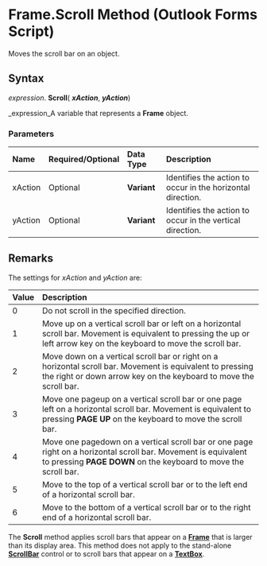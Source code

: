 
# Frame.Scroll Method (Outlook Forms Script)

Moves the scroll bar on an object.


## Syntax

 _expression_. **Scroll**( **_xAction_**,  **_yAction_**)

 _expression_A variable that represents a  **Frame** object.


### Parameters



|**Name**|**Required/Optional**|**Data Type**|**Description**|
|:-----|:-----|:-----|:-----|
|xAction|Optional| **Variant**|Identifies the action to occur in the horizontal direction.|
|yAction|Optional| **Variant**|Identifies the action to occur in the vertical direction.|

## Remarks

The settings for  _xAction_ and _yAction_ are:



|**Value**|**Description**|
|:-----|:-----|
|0|Do not scroll in the specified direction.|
|1|Move up on a vertical scroll bar or left on a horizontal scroll bar. Movement is equivalent to pressing the up or left arrow key on the keyboard to move the scroll bar.|
|2|Move down on a vertical scroll bar or right on a horizontal scroll bar. Movement is equivalent to pressing the right or down arrow key on the keyboard to move the scroll bar.|
|3|Move one pageup on a vertical scroll bar or one page left on a horizontal scroll bar. Movement is equivalent to pressing  **PAGE UP** on the keyboard to move the scroll bar.|
|4|Move one pagedown on a vertical scroll bar or one page right on a horizontal scroll bar. Movement is equivalent to pressing  **PAGE DOWN** on the keyboard to move the scroll bar.|
|5|Move to the top of a vertical scroll bar or to the left end of a horizontal scroll bar.|
|6|Move to the bottom of a vertical scroll bar or to the right end of a horizontal scroll bar.|
The  **Scroll** method applies scroll bars that appear on a **[Frame](5fb494d3-8e00-852a-c361-0e99358b1ce8.md)** that is larger than its display area. This method does not apply to the stand-alone **[ScrollBar](9e0a0f3d-fb04-2180-3beb-306b09c10c01.md)** control or to scroll bars that appear on a **[TextBox](4a0e4a3d-beca-9f94-7e27-469c4bafe250.md)**.

